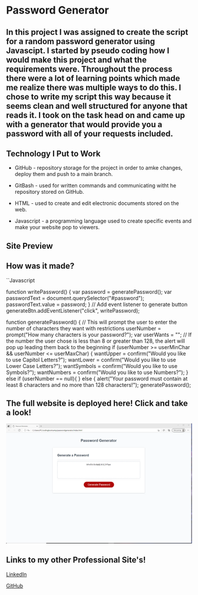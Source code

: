 # Password Generator

## In this project I was assigned to create the script for a random password generator using Javascipt. I started by pseudo coding how I would make this project and what the requirements were. Throughout the process there were a lot of learning points which made me realize there was multiple ways to do this. I chose to write my script this way because it seems clean and well structured for anyone that reads it. I took on the task head on and came up with a generator that would provide you a password with all of your requests included.

## Technology I Put to Work
- GitHub - repository storage for the project in order to amke changes, deploy them and push to a main branch. 

- GitBash - used for written commands and communicating witht he repository stored on GitHub.

- HTML - used to create and edit electronic documents stored on the web.

- Javascript - a programming language used to create specific events and make your website pop to viewers.

## Site Preview




## How was it made?
``Javascript

function writePassword() {
  var password = generatePassword();
  var passwordText = document.querySelector("#password");
  passwordText.value = password;
}
// Add event listener to generate button
generateBtn.addEventListener("click", writePassword);

function generatePassword() {
      // This will prompt the user to enter the number of characters they want with restrictions
    userNumber = prompt("How many characters is your password?");
    var userWants = "";
      // If the number the user chose is less than 8 or greater than 128, the alert will pop up leading them back to the beginning
    if (userNumber >= userMinChar && userNumber <= userMaxChar) {
      wantUpper = confirm("Would you like to use Capitol Letters?");
      wantLower = confirm("Would you like to use Lower Case Letters?");
      wantSymbols = confirm("Would you like to use Symbols?");
      wantNumbers = confirm("Would you like to use Numbers?");
    } else if (userNumber == null){
    } else {
        alert("Your password must contain at least 8 characters and no more than 128 characters!");
        generatePassword();

## The full website is deployed here! Click and take a look!

![Site](assets/images/preview.PNG)

## Links to my other Professional Site's!

[LinkedIn](https://www.linkedin.com/in/david-jacob-novelli/)

[GitHub](https://github.com/dnovelli1)

